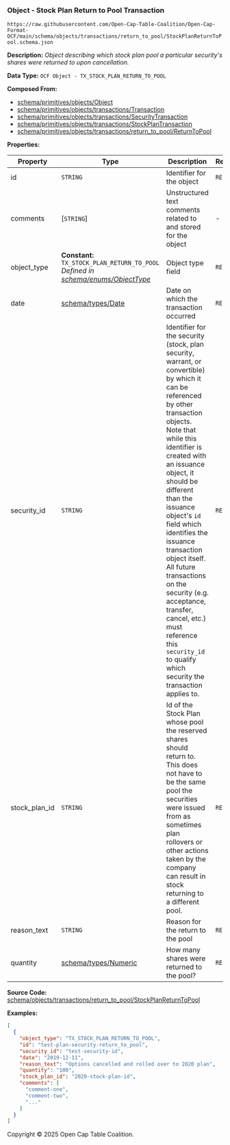 ### Object - Stock Plan Return to Pool Transaction

`https://raw.githubusercontent.com/Open-Cap-Table-Coalition/Open-Cap-Format-OCF/main/schema/objects/transactions/return_to_pool/StockPlanReturnToPool.schema.json`

**Description:** _Object describing which stock plan pool a particular security's shares were returned to upon cancellation._

**Data Type:** `OCF Object - TX_STOCK_PLAN_RETURN_TO_POOL`

**Composed From:**

- [schema/primitives/objects/Object](../../../primitives/objects/Object.md)
- [schema/primitives/objects/transactions/Transaction](../../../primitives/objects/transactions/Transaction.md)
- [schema/primitives/objects/transactions/SecurityTransaction](../../../primitives/objects/transactions/SecurityTransaction.md)
- [schema/primitives/objects/transactions/StockPlanTransaction](../../../primitives/objects/transactions/StockPlanTransaction.md)
- [schema/primitives/objects/transactions/return_to_pool/ReturnToPool](../../../primitives/objects/transactions/return_to_pool/ReturnToPool.md)

**Properties:**

| Property      | Type                                                                                                                  | Description                                                                                                                                                                                                                                                                                                                                                                                                                                                                                                 | Required   |
| ------------- | --------------------------------------------------------------------------------------------------------------------- | ----------------------------------------------------------------------------------------------------------------------------------------------------------------------------------------------------------------------------------------------------------------------------------------------------------------------------------------------------------------------------------------------------------------------------------------------------------------------------------------------------------- | ---------- |
| id            | `STRING`                                                                                                              | Identifier for the object                                                                                                                                                                                                                                                                                                                                                                                                                                                                                   | `REQUIRED` |
| comments      | [`STRING`]                                                                                                            | Unstructured text comments related to and stored for the object                                                                                                                                                                                                                                                                                                                                                                                                                                             | -          |
| object_type   | **Constant:** `TX_STOCK_PLAN_RETURN_TO_POOL`</br>_Defined in [schema/enums/ObjectType](../../../enums/ObjectType.md)_ | Object type field                                                                                                                                                                                                                                                                                                                                                                                                                                                                                           | `REQUIRED` |
| date          | [schema/types/Date](../../../types/Date.md)                                                                           | Date on which the transaction occurred                                                                                                                                                                                                                                                                                                                                                                                                                                                                      | `REQUIRED` |
| security_id   | `STRING`                                                                                                              | Identifier for the security (stock, plan security, warrant, or convertible) by which it can be referenced by other transaction objects. Note that while this identifier is created with an issuance object, it should be different than the issuance object's `id` field which identifies the issuance transaction object itself. All future transactions on the security (e.g. acceptance, transfer, cancel, etc.) must reference this `security_id` to qualify which security the transaction applies to. | `REQUIRED` |
| stock_plan_id | `STRING`                                                                                                              | Id of the Stock Plan whose pool the reserved shares should return to. This does not have to be the same pool the securities were issued from as sometimes plan rollovers or other actions taken by the company can result in stock returning to a different pool.                                                                                                                                                                                                                                           | `REQUIRED` |
| reason_text   | `STRING`                                                                                                              | Reason for the return to the pool                                                                                                                                                                                                                                                                                                                                                                                                                                                                           | `REQUIRED` |
| quantity      | [schema/types/Numeric](../../../types/Numeric.md)                                                                     | How many shares were returned to the pool?                                                                                                                                                                                                                                                                                                                                                                                                                                                                  | `REQUIRED` |

**Source Code:** [schema/objects/transactions/return_to_pool/StockPlanReturnToPool](../../../../../../schema/objects/transactions/return_to_pool/StockPlanReturnToPool.schema.json)

**Examples:**

```json
[
  {
    "object_type": "TX_STOCK_PLAN_RETURN_TO_POOL",
    "id": "test-plan-security-return_to_pool",
    "security_id": "test-security-id",
    "date": "2019-12-11",
    "reason_text": "Options cancelled and rolled over to 2020 plan",
    "quantity": "100",
    "stock_plan_id": "2020-stock-plan-id",
    "comments": [
      "comment-one",
      "comment-two",
      "..."
    ]
  }
]
```

Copyright © 2025 Open Cap Table Coalition.
